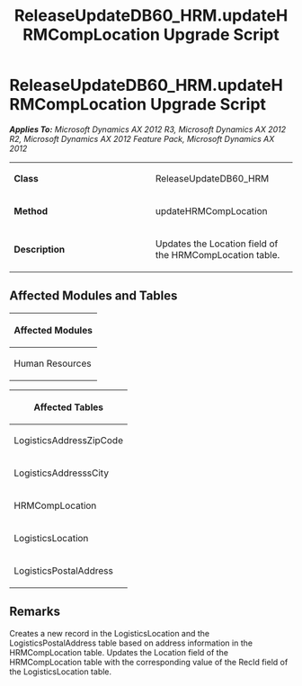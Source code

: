 ﻿---
title: ReleaseUpdateDB60_HRM.updateHRMCompLocation Upgrade Script
TOCTitle: ReleaseUpdateDB60_HRM.updateHRMCompLocation Upgrade Script
ms:assetid: cfd9d1e8-3ad2-b8a5-779e-210340f32d62
ms:mtpsurl: https://msdn.microsoft.com/en-us/library/JJ686892(v=AX.60)
ms:contentKeyID: 49711341
ms.date: 05/18/2015
mtps_version: v=AX.60
---

# ReleaseUpdateDB60\_HRM.updateHRMCompLocation Upgrade Script 


_**Applies To:** Microsoft Dynamics AX 2012 R3, Microsoft Dynamics AX 2012 R2, Microsoft Dynamics AX 2012 Feature Pack, Microsoft Dynamics AX 2012_

<table>
<colgroup>
<col style="width: 50%" />
<col style="width: 50%" />
</colgroup>
<tbody>
<tr class="odd">
<td><p><strong>Class</strong></p></td>
<td><p>ReleaseUpdateDB60_HRM</p></td>
</tr>
<tr class="even">
<td><p><strong>Method</strong></p></td>
<td><p>updateHRMCompLocation</p></td>
</tr>
<tr class="odd">
<td><p><strong>Description</strong></p></td>
<td><p>Updates the Location field of the HRMCompLocation table.</p></td>
</tr>
</tbody>
</table>


## Affected Modules and Tables

<table>
<colgroup>
<col style="width: 100%" />
</colgroup>
<thead>
<tr class="header">
<th><p>Affected Modules</p></th>
</tr>
</thead>
<tbody>
<tr class="odd">
<td><p>Human Resources</p></td>
</tr>
</tbody>
</table>


<table>
<colgroup>
<col style="width: 100%" />
</colgroup>
<thead>
<tr class="header">
<th><p>Affected Tables</p></th>
</tr>
</thead>
<tbody>
<tr class="odd">
<td><p>LogisticsAddressZipCode</p></td>
</tr>
<tr class="even">
<td><p>LogisticsAddresssCity</p></td>
</tr>
<tr class="odd">
<td><p>HRMCompLocation</p></td>
</tr>
<tr class="even">
<td><p>LogisticsLocation</p></td>
</tr>
<tr class="odd">
<td><p>LogisticsPostalAddress</p></td>
</tr>
</tbody>
</table>


## Remarks

Creates a new record in the LogisticsLocation and the LogisticsPostalAddress table based on address information in the HRMCompLocation table. Updates the Location field of the HRMCompLocation table with the corresponding value of the RecId field of the LogisticsLocation table.

  


